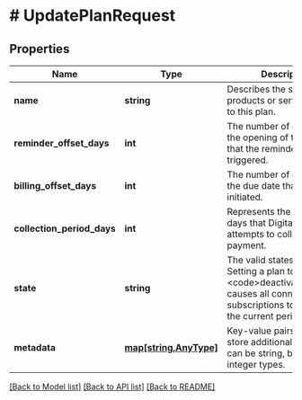 # # UpdatePlanRequest

## Properties

Name | Type | Description | Notes
------------ | ------------- | ------------- | -------------
**name** | **string** | Describes the subscription products or services added to this plan. | [optional] 
**reminder_offset_days** | **int** | The number of days before the opening of the invoice that the reminder event is triggered. | [optional] 
**billing_offset_days** | **int** | The number of days before the due date that billing is initiated. | 
**collection_period_days** | **int** | Represents the number of days that Digital River attempts to collect payment. | 
**state** | **string** | The valid states of a plan. Setting a plan to &lt;code&gt;deactivated&lt;/code&gt; causes all connected subscriptions to end with the current period. | [optional] 
**metadata** | [**map[string,AnyType]**](AnyType.md) | Key-value pairs used to store additional data. Value can be string, boolean or integer types. | [optional] 

[[Back to Model list]](../../README.md#documentation-for-models) [[Back to API list]](../../README.md#documentation-for-api-endpoints) [[Back to README]](../../README.md)


